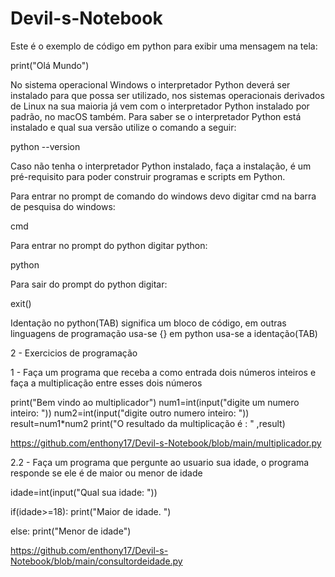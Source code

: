 # Devil-s-Notebook

Este é o exemplo de código em python para exibir uma mensagem na tela:

print("Olá Mundo")

No sistema operacional Windows o interpretador Python deverá ser instalado para que possa ser utilizado, nos sistemas operacionais derivados de Linux na sua maioria já vem com o interpretador Python instalado por padrão, no macOS também. Para saber se o interpretador Python está instalado e qual sua versão utilize o comando a seguir:

python --version 

Caso não tenha o interpretador Python instalado, faça a instalação, é um pré-requisito para poder construir programas e scripts em Python.

Para entrar no prompt de comando do windows devo digitar cmd na barra de pesquisa do windows:

cmd

Para entrar no prompt do python digitar python:

python

Para sair do prompt do python digitar:

exit()

Identação no python(TAB) significa um bloco de código, em outras linguagens de programação usa-se {} em python usa-se a identação(TAB)

2 - Exercicios de programação

1 - Faça um programa que receba a como entrada dois números inteiros e faça a multiplicação entre esses dois números 

print("Bem vindo ao multiplicador")
num1=int(input("digite um numero inteiro: "))
num2=int(input("digite outro numero inteiro: "))
result=num1*num2
print("O resultado da multiplicação é : " ,result)

https://github.com/enthony17/Devil-s-Notebook/blob/main/multiplicador.py

2.2 - Faça um programa que pergunte ao usuario sua idade, o programa responde se ele é de maior ou menor de idade


idade=int(input("Qual sua idade: "))

if(idade>=18):
    print("Maior de idade. ")


else:
    print("Menor de idade")
    
https://github.com/enthony17/Devil-s-Notebook/blob/main/consultordeidade.py
